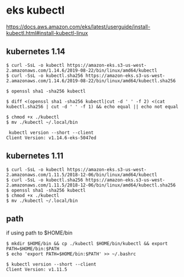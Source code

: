 # eks kubectl

https://docs.aws.amazon.com/eks/latest/userguide/install-kubectl.html#install-kubectl-linux


kubernetes 1.14
--

```console
$ curl -SsL -o kubectl https://amazon-eks.s3-us-west-2.amazonaws.com/1.14.6/2019-08-22/bin/linux/amd64/kubectl
$ curl -SsL -o kubectl.sha256 https://amazon-eks.s3-us-west-2.amazonaws.com/1.14.6/2019-08-22/bin/linux/amd64/kubectl.sha256
```

```console
$ openssl sha1 -sha256 kubectl
```
```console
$ diff <(openssl sha1 -sha256 kubectl|cut -d ' ' -f 2) <(cat kubectl.sha256 | cut -d ' ' -f 1) && echo equal || echo not equal
```

```console
$ chmod +x ./kubectl
$ mv ./kubectl ~/.local/bin
```
```console
 kubectl version --short --client
Client Version: v1.14.6-eks-5047ed
```

kubernetes 1.11
--


```console
$ curl -SsL -o kubectl https://amazon-eks.s3-us-west-2.amazonaws.com/1.11.5/2018-12-06/bin/linux/amd64/kubectl
$ curl -SsL -o kubectl.sha256 https://amazon-eks.s3-us-west-2.amazonaws.com/1.11.5/2018-12-06/bin/linux/amd64/kubectl.sha256
$ openssl sha1 -sha256 kubectl
$ chmod +x ./kubectl
$ mv ./kubectl ~/.local/bin
```


path
--
if using path to $HOME/bin
```console
$ mkdir $HOME/bin && cp ./kubectl $HOME/bin/kubectl && export PATH=$HOME/bin:$PATH
$ echo 'export PATH=$HOME/bin:$PATH' >> ~/.bashrc
```

```console
$ kubectl version --short --client
Client Version: v1.11.5
```


